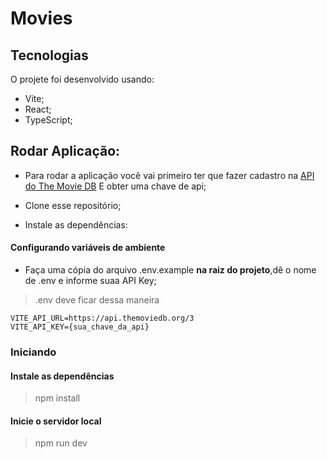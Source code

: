 # Movies

## Tecnologias

O projete foi desenvolvido usando:

- Vite;
- React;
- TypeScript;

## Rodar Aplicação:

- Para rodar a aplicação você vai primeiro ter que fazer cadastro na [API do The Movie DB](https://www.themoviedb.org/documentation/api)
E obter uma chave de api;

- Clone esse repositório;

- Instale as dependências:

#### Configurando variáveis de ambiente

- Faça uma cópia do arquivo .env.example **na raiz do projeto**,dê o nome de .env e informe suaa API Key;

> .env deve ficar dessa maneira

```
VITE_API_URL=https://api.themoviedb.org/3
VITE_API_KEY={sua_chave_da_api}
```

### Iniciando

#### Instale as dependências

> npm install

#### Inicie o servidor local

> npm run dev


